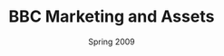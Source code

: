 ---
layout: "portfolio"
title: "BBC Marketing and Assets"
client: "AAYLI Tour Operator"
date: Spring 2009
categories:
  - UX & UI Design
  - Frontend Development
brief:
  "AAYLI is website that provides a unique and comprehensive programme of a wide range of accommodation and fly-drives across the USA and Canada. I was involved in theming Drupal. The end result has been very successful and has proved to be a great platform for other marketing activities"
results:
  "In the Spring of 2012, I was asked to customised 'OnBrand' a North Plains asset management tool for BBC Marketing and Assets. Working for 
  a big household name such as BBC, it was clear from the start to my collegue and I, that we needed to deliver something worthy."
images:
  - name: aayli.jpg
    title: homepage screenshot
---